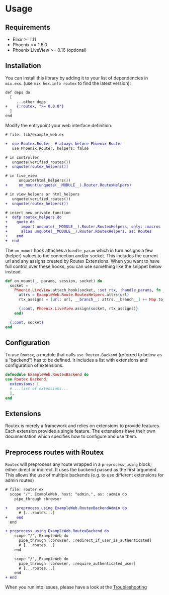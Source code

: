 # Usage

## Requirements

- Elixir >=1.11
- Phoenix >= 1.6.0
- Phoenix LiveView >= 0.16 (optional)


## Installation

You can install this library by adding it to your list of dependencies in `mix.exs`. (use `mix hex.info routex` to find the latest version):

```diff
def deps do
  [
     ...other deps
+    {:routex, ">= 0.0.0"}
  ]
end
```

Modify the entrypoint your web interface definition.
```diff
# file: lib/example_web.ex

+  use Routex.Router  # always before Phoenix Router
   use Phoenix.Router, helpers: false

# in controller
   unquote(verified_routes())
+  unquote(routex_helpers())

# in live_view
      unquote(html_helpers())
+     on_mount(unquote(__MODULE__).Router.RoutexHelpers)

# in view_helpers or html_helpers
   unquote(verified_routes())
+  unquote(routex_helpers())

# insert new private function
+  defp routex_helpers do
+    quote do
+      import unquote(__MODULE__).Router.RoutexHelpers, only: :macros
+      alias unquote(__MODULE__).Router.RoutexHelpers, as: Routes
+    end
+  end
```

The `on_mount` hook attaches a `handle_param` which in turn assigns a few
(helper) values to the connection and/or socket. This includes the current url
and any assigns created by Routex Extensions. When you want to have full control
over these hooks, you can use something like the snippet below instead.

```elixir
def on_mount(_, params, session, socket) do
  socket =
    Phoenix.LiveView.attach_hook(socket, :set_rtx, :handle_params, fn _params, url, socket ->
      attrs = ExampleWeb.Route.RoutexHelpers.attrs(url)
      rtx_assigns = [url: url, __branch__: attrs.__branch__] ++ Map.to_list(attrs.assigns)

      {:cont, Phoenix.LiveView.assign(socket, rtx_assigns)}
    end)

  {:cont, socket}
end
```

## Configuration

To use `Routex`, a module that calls `use Routex.Backend` (referred to below as a
"backend") has to be defined. It includes a list with extensions and
configuration of extensions.

```elixir
defmodule ExampleWeb.RoutexBackend do
use Routex.Backend,
  extensions: [
  # ...list of extensions...
  ],
end
```

## Extensions

Routex is merely a framework and relies on extensions to provide features. Each
extension provides a single feature. The extensions have their own documentation
which specifies how to configure and use them.

## Preprocess routes with Routex

`Routex` will preprocess any route wrapped in a `preprocess_using` block; either
direct or indirect. It uses the backend passed as the first argument.  This
allows the use of multiple backends (e.g. to use different extensions for admin
routes)

```diff
# file: router.ex
  scope "/", ExampleWeb, host: "admin.", as: :admin do
    pipe_through :browser

+    preprocess_using ExampleWeb.RoutexBackendAdmin do
      # [...routes...]
+    end
  end

+ preprocess_using ExampleWeb.RoutexBackend do
    scope "/", ExampleWeb do
      pipe_through [:browser, :redirect_if_user_is_authenticated]
      # [...routes...]
    end

    scope "/", ExampleWeb do
      pipe_through [:browser, :require_authenticated_user]
      # [...routes...]
    end
+ end
```

When you run into issues, please have a look at the [Troubleshooting](TROUBLESHOOTING.md)

